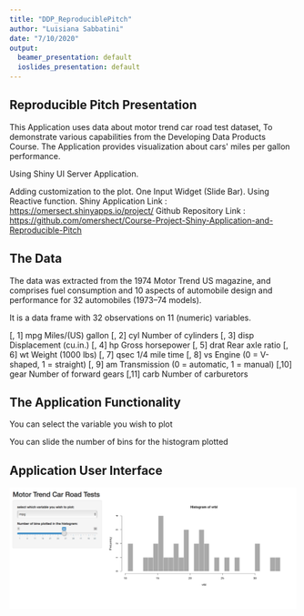 ```yaml
---
title: "DDP_ReproduciblePitch"
author: "Luisiana Sabbatini"
date: "7/10/2020"
output:
  beamer_presentation: default
  ioslides_presentation: default
---
```




## Reproducible Pitch Presentation

This Application uses data about motor trend car road test dataset, To demonstrate various capabilities from the Developing Data Products Course. The Application provides visualization about cars' miles per gallon performance.

Using Shiny UI Server Application.

Adding customization to the plot.
One Input Widget (Slide Bar).
Using Reactive function.
Shiny Application Link : https://omersect.shinyapps.io/project/ Github Repository Link : https://github.com/omershect/Course-Project-Shiny-Application-and-Reproducible-Pitch

## The Data

The data was extracted from the 1974 Motor Trend US magazine, and comprises fuel consumption and 10 aspects of automobile design and performance for 32 automobiles (1973–74 models).

It is a data frame with 32 observations on 11 (numeric) variables.

[, 1]	mpg	Miles/(US) gallon
[, 2]	cyl	Number of cylinders
[, 3]	disp	Displacement (cu.in.)
[, 4]	hp	Gross horsepower
[, 5]	drat	Rear axle ratio
[, 6]	wt	Weight (1000 lbs)
[, 7]	qsec	1/4 mile time
[, 8]	vs	Engine (0 = V-shaped, 1 = straight)
[, 9]	am	Transmission (0 = automatic, 1 = manual)
[,10]	gear	Number of forward gears
[,11]	carb	Number of carburetors

## The Application Functionality
You can select the variable you wish to plot

You can slide the number of bins for the histogram plotted

## Application User Interface
![main page of the application](AppUI.png)

